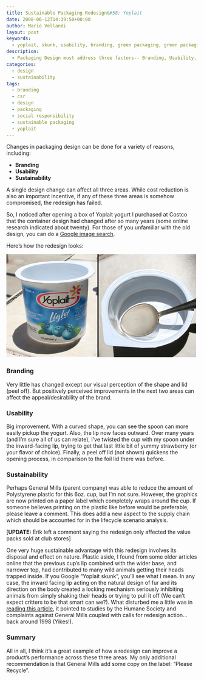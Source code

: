 ```yaml
---
title: Sustainable Packaging Redesign&#58; Yoplait
date: 2008-06-12T14:39:50+00:00
author: Mario Vellandi
layout: post
keywords:
  - yoplait, skunk, usability, branding, green packaging, green packaging design, sustainable packaging, sustainable packaging design, yogurt packaging, yogurt packaging design
description:
  - Packaging Design must address three factors-- Branding, Usability, and Sustainability. After 20 years, Yoplait USA finally updated its classic yogurt container.
categories:
  - design
  - sustainability
tags:
  - branding
  - csr
  - design
  - packaging
  - social responsibility
  - sustainable packaging
  - yoplait
---
```

Changes in packaging design can be done for a variety of reasons, including:

  * __Branding__
  * __Usability__
  * __Sustainability__

A single design change can affect all three areas. While cost reduction is also an important incentive, if any of these three areas is somehow compromised, the redesign has failed.

So, I noticed after opening a box of Yoplait yogurt I purchased at Costco that the container design had changed after so many years (some online research indicated about twenty). For those of you unfamiliar with the old design, you can do a [Google image search](http://images.google.com/images?hl=en&q=yoplait&btnG=Search+Images&gbv=2&num=100 "yoplait packaging image search google").

Here&#8217;s how the redesign looks:

<img class="aligncenter size-full wp-image-200" title="yoplait yogurt packaging design blueberry container" src="../wp-content/uploads/2008/06/yoplaitpackaging.jpg" alt="general mills yoplait container with curved redesign " width="500" height="270" />

### Branding

Very little has changed except our visual perception of the shape and lid (peel off). But positively perceived improvements in the next two areas can affect the appeal/desirability of the brand.

### Usability

Big improvement. With a curved shape, you can see the spoon can more easily pickup the yogurt. Also, the lip now faces outward. Over many years (and I&#8217;m sure all of us can relate), I&#8217;ve twisted the cup with my spoon under the inward-facing lip, trying to get that last little bit of yummy strawberry (or your flavor of choice). Finally, a peel off lid (not shown) quickens the opening process, in comparison to the foil lid there was before.

### Sustainability

Perhaps General Mills (parent company) was able to reduce the amount of Polystyrene plastic for this 6oz. cup, but I&#8217;m not sure. However, the graphics are now printed on a paper label which completely wraps around the cup. If someone believes printing on the plastic like before would be preferable, please leave a comment. This does add a new aspect to the supply chain which should be accounted for in the lifecycle scenario analysis.

[**UPDATE:** Erik left a comment saying the redesign only affected the value packs sold at club stores]

One very huge sustainable advantage with this redesign involves its disposal and effect on nature. Plastic aside, I found from some older articles online that the previous cup&#8217;s lip combined with the wider base, and narrower top, had contributed to many wild animals getting their heads trapped inside. If you Google &#8220;Yoplait skunk&#8221;, you&#8217;ll see what I mean. In any case, the inward facing lip acting on the natural design of fur and its direction on the body created a locking mechanism seriously inhibiting animals from simply shaking their heads or trying to pull it off (We can&#8217;t expect critters to be that smart can we?). What disturbed me a little was in [reading this article](http://www.api4animals.org/articles.php?p=380&more=1 "corporate accountability general mills yoplait packaging wildlife danger"), it pointed to studies by the Humane Society and complaints against General Mills coupled with calls for redesign action&#8230;back around 1998 (Yikes!).

### Summary

All in all, I think it&#8217;s a great example of how a redesign can improve a product&#8217;s performance across these three areas. My only additional recommendation is that General Mills add some copy on the label: &#8220;Please Recycle&#8221;.
